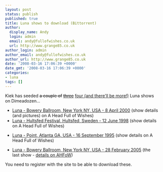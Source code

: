 ```yaml
---
layout: post
status: publish
published: true
title: Luna shows to download (Bittorrent)
author:
  display_name: Andy
  login: admin
  email: andy@fullofwishes.co.uk
  url: http://www.grange85.co.uk
author_login: admin
author_email: andy@fullofwishes.co.uk
author_url: http://www.grange85.co.uk
date: '2008-03-16 17:06:39 +0000'
date_gmt: '2008-03-16 17:06:39 +0000'
categories:
- luna
tags: []
---
```

<p>Kiek has seeded <del datetime="2008-03-16T23:59:51+00:00">a couple of</del> <ins datetime="2008-03-16T23:59:51+00:00"><del datetime="2008-03-17T10:19:16+00:00">three</del></ins> <ins datetime="2008-03-17T10:19:16+00:00">four (and there'll be more!)</ins> Luna shows on Dimeadozen...</p>
<ul>
<li><a href="http://www.dimeadozen.org/torrents-details.php?id=188261">Luna - Bowery Ballroom, New York NY, USA - 8 April 2000</a> (show details (and pictures) on A Head Full of Wishes)</li>
<li><a href="http://www.dimeadozen.org/torrents-details.php?id=188283">Luna - Hultsfed Festival, Hultsfed, Sweden - 12 June 1998</a> (show details on A Head Full of Wishes)</li>
<p><ins datetime="2008-03-16T23:59:51+00:00">
<li><a href="http://www.dimeadozen.org//torrents-details.php?id=188376">Luna - Point, Atlanta GA, USA - 16 September 1995</a> (show details on A Head Full of Wishes)</li>
<p></ins><ins datetime="2008-03-17T10:19:16+00:00">
<li><a href="http://www.dimeadozen.org/torrents-details.php?id=188429">Luna - Bowery Ballroom, New York NY, USA - 28 February 2005<a> (the last show - <a href="https://db.fullofwishes.co.uk/gigography/show/684/">details on AHFoW</a>)</li>
<p></ins></p>
</ul>
<p>You need to register with the site to be able to download these.</p>
